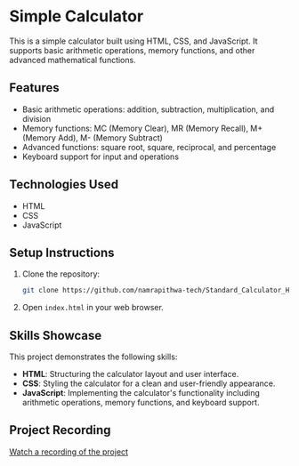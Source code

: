# Simple Calculator

This is a simple calculator built using HTML, CSS, and JavaScript. It supports basic arithmetic operations, memory functions, and other advanced mathematical functions.

## Features

- Basic arithmetic operations: addition, subtraction, multiplication, and division
- Memory functions: MC (Memory Clear), MR (Memory Recall), M+ (Memory Add), M- (Memory Subtract)
- Advanced functions: square root, square, reciprocal, and percentage
- Keyboard support for input and operations

## Technologies Used

- HTML
- CSS
- JavaScript

## Setup Instructions

1. Clone the repository:
    ```bash
    git clone https://github.com/namrapithwa-tech/Standard_Calculator_HTML_CSS_JS.git
    ```
2. Open `index.html` in your web browser.

## Skills Showcase

This project demonstrates the following skills:
- **HTML**: Structuring the calculator layout and user interface.
- **CSS**: Styling the calculator for a clean and user-friendly appearance.
- **JavaScript**: Implementing the calculator's functionality including arithmetic operations, memory functions, and keyboard support.

## Project Recording

[Watch a recording of the project](https://drive.google.com/drive/folders/dummy_link)
